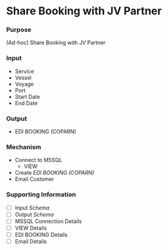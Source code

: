 # Share Booking with JV Partner

### Purpose
(Ad-hoc) Share Booking with JV Partner

### Input
* Service
* Vessel
* Voyage
* Port
* Start Date
* End Date

### Output
* EDI BOOKING (COPARN)

### Mechanism
* Connect to MSSQL
  * VIEW
* Create _EDI BOOKING (COPARN)_
* Email Customer

### Supporting Information
- [ ] Input _Schema_
- [ ] Output _Schema_
- [ ] MSSQL Connection Details
- [ ] VIEW Details
- [ ] EDI BOOKING Details
- [ ] Email Details
